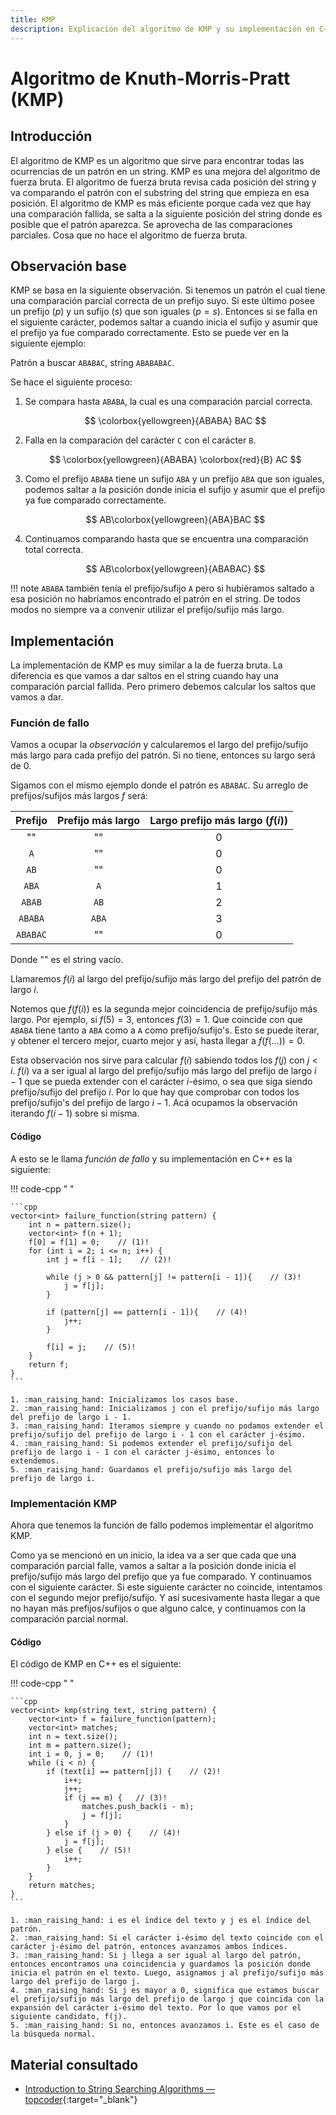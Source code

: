 ```yaml
---
title: KMP
description: Explicación del algoritmo de KMP y su implementación en C++.
---
```


# Algoritmo de Knuth-Morris-Pratt (KMP)

## Introducción

El algoritmo de KMP es un algoritmo que sirve para encontrar todas las ocurrencias de un patrón en un string. KMP es una mejora del algoritmo de fuerza bruta. El algoritmo de fuerza bruta revisa cada posición del string y va comparando el patrón con el substring del string que empieza en esa posición. El algoritmo de KMP es más eficiente porque cada vez que hay una comparación fallida, se salta a la siguiente posición del string donde es posible que el patrón aparezca. Se aprovecha de las comparaciones parciales. Cosa que no hace el algoritmo de fuerza bruta.

## Observación base

KMP se basa en la siguiente observación. Si tenemos un patrón el cual tiene una comparación parcial correcta de un prefijo suyo. Si este último posee un prefijo ($p$) y un sufijo ($s$) que son iguales ($p = s$). Entonces si se falla en el siguiente carácter, podemos saltar a cuando inicia el sufijo y asumir que el prefijo ya fue comparado correctamente. Esto se puede ver en la siguiente ejemplo:

Patrón a buscar `ABABAC`, string `ABABABAC`.

Se hace el siguiente proceso:

1. Se compara hasta `ABABA`, la cual es una comparación parcial correcta.

    $$
        \colorbox{yellowgreen}{ABABA} BAC
    $$

2. Falla en la comparación del carácter `C` con el carácter `B`.

    $$
        \colorbox{yellowgreen}{ABABA} \colorbox{red}{B} AC
    $$

3. Como el prefijo `ABABA` tiene un sufijo `ABA` y un prefijo `ABA` que son iguales, podemos saltar a la posición donde inicia el sufijo y asumir que el prefijo ya fue comparado correctamente.

    $$
        AB\colorbox{yellowgreen}{ABA}BAC
    $$

4. Continuamos comparando hasta que se encuentra una comparación total correcta.

    $$
        AB\colorbox{yellowgreen}{ABABAC}
    $$

!!! note
    `ABABA` también tenía el prefijo/sufijo `A` pero si hubiéramos saltado a esa posición no habríamos encontrado el patrón en el string. De todos modos no siempre va a convenir utilizar el prefijo/sufijo más largo.

## Implementación

La implementación de KMP es muy similar a la de fuerza bruta. La diferencia es que vamos a dar saltos en el string cuando hay una comparación parcial fallida. Pero primero debemos calcular los saltos que vamos a dar. 


### Función de fallo

Vamos a ocupar la _observación_ y calcularemos el largo del prefijo/sufijo más largo para cada prefijo del patrón. Si no tiene, entonces su largo será de $0$. 

Sigamos con el mismo ejemplo donde el patrón es `ABABAC`. Su arreglo de prefijos/sufijos más largos $f$ será:

<center>

| Prefijo | Prefijo más largo | Largo prefijo más largo ($f(i)$)|
|:-------:|:-----------------:|:-------------------------------:|
|  ""     | ""                | 0                               |
| `A`     | ""                | 0                               |
| `AB`    | ""                | 0                               |
| `ABA`   | `A`               | 1                               |
| `ABAB`  | `AB`              | 2                               |
| `ABABA` | `ABA`             | 3                               |
| `ABABAC`| ""                | 0                               |

</center>

Donde "" es el string vacío.

Llamaremos $f(i)$ al largo del prefijo/sufijo más largo del prefijo del patrón de largo $i$. 

Notemos que $f(f(i))$ es la segunda mejor coincidencia de prefijo/sufijo más largo. Por ejemplo, si $f(5) = 3$, entonces $f(3) = 1$. Que coincide con que `ABABA` tiene tanto a `ABA` como a `A` como prefijo/sufijo's. Esto se puede iterar, y obtener el tercero mejor, cuarto mejor y así, hasta llegar a $f(f(\ldots)) = 0$.

Esta observación nos sirve para calcular $f(i)$ sabiendo todos los $f(j)$ con $j < i$. $f(i)$ va a ser igual al largo del prefijo/sufijo más largo del prefijo de largo $i - 1$ que se pueda extender con el carácter $i$-ésimo, o sea que siga siendo prefijo/sufijo del prefijo $i$. Por lo que hay que comprobar con todos los prefijo/sufijo's del prefijo de largo $i - 1$. Acá ocupamos la observación iterando $f(i-1)$ sobre si misma. 

#### Código

A esto se le llama _función de fallo_ y su implementación en C++ es la siguiente:

!!! code-cpp " "

    ```cpp
    vector<int> failure_function(string pattern) {
        int n = pattern.size();
        vector<int> f(n + 1);
        f[0] = f[1] = 0;    // (1)!
        for (int i = 2; i <= n; i++) {
            int j = f[i - 1];    // (2)!
            
            while (j > 0 && pattern[j] != pattern[i - 1]){    // (3)!
                j = f[j];
            }
            
            if (pattern[j] == pattern[i - 1]){    // (4)!
                j++;
            }
            
            f[i] = j;    // (5)!
        }
        return f;
    }
    ```

    1. :man_raising_hand: Inicializamos los casos base.
    2. :man_raising_hand: Inicializamos j con el prefijo/sufijo más largo del prefijo de largo i - 1.
    3. :man_raising_hand: Iteramos siempre y cuando no podamos extender el prefijo/sufijo del prefijo de largo i - 1 con el carácter j-ésimo.
    4. :man_raising_hand: Si podemos extender el prefijo/sufijo del prefijo de largo i - 1 con el carácter j-ésimo, entonces lo extendemos.
    5. :man_raising_hand: Guardamos el prefijo/sufijo más largo del prefijo de largo i.

### Implementación KMP

Ahora que tenemos la función de fallo podemos implementar el algoritmo KMP. 

Como ya se mencionó en un inicio, la idea va a ser que cada que una comparación parcial falle, vamos a saltar a la posición donde inicia el prefijo/sufijo más largo del prefijo que ya fue comparado. Y continuamos con el siguiente carácter. Si este siguiente carácter no coincide, intentamos con el segundo mejor prefijo/sufijo. Y así sucesivamente hasta llegar a que no hayan más prefijos/sufijos o que alguno calce, y continuamos con la comparación parcial normal.

#### Código

El código de KMP en C++ es el siguiente:

!!! code-cpp " "

    ```cpp
    vector<int> kmp(string text, string pattern) {
        vector<int> f = failure_function(pattern);
        vector<int> matches;
        int n = text.size();
        int m = pattern.size();
        int i = 0, j = 0;    // (1)!
        while (i < n) {
            if (text[i] == pattern[j]) {    // (2)!
                i++;
                j++;
                if (j == m) {   // (3)!
                    matches.push_back(i - m);
                    j = f[j];
                }
            } else if (j > 0) {    // (4)!
                j = f[j];
            } else {    // (5)!
                i++;
            }
        }
        return matches;
    }
    ```

    1. :man_raising_hand: i es el índice del texto y j es el índice del patrón.
    2. :man_raising_hand: Si el carácter i-ésimo del texto coincide con el carácter j-ésimo del patrón, entonces avanzamos ambos índices. 
    3. :man_raising_hand: Si j llega a ser igual al largo del patrón, entonces encontramos una coincidencia y guardamos la posición donde inicia el patrón en el texto. Luego, asignamos j al prefijo/sufijo más largo del prefijo de largo j.
    4. :man_raising_hand: Si j es mayor a 0, significa que estamos buscar el prefijo/sufijo más largo del prefijo de largo j que coincida con la expansión del carácter i-ésimo del texto. Por lo que vamos por el siguiente candidato, f(j). 
    5. :man_raising_hand: Si no, entonces avanzamos i. Este es el caso de la búsqueda normal.


## Material consultado

* [Introduction to String Searching Algorithms — topcoder](https://www.topcoder.com/thrive/articles/Introduction%20to%20String%20Searching%20Algorithms){:target="_blank"}